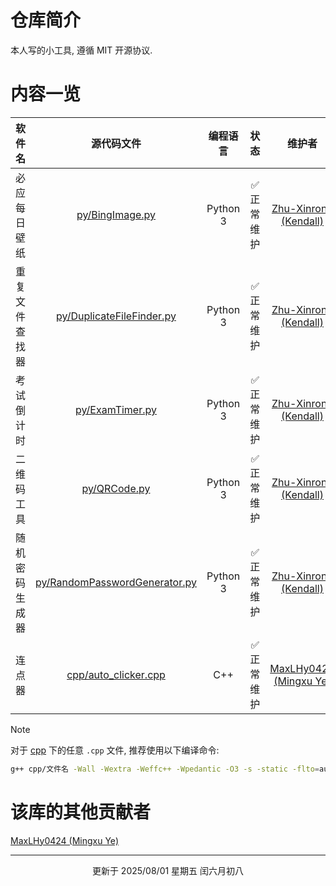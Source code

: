 # 仓库简介

本人写的小工具, 遵循 MIT 开源协议.

# 内容一览

|     软件名     |                           源代码文件                           | 编程语言 |    状态    |                                             维护者                                              |
| :------------: | :------------------------------------------------------------: | :------: | :--------: | :---------------------------------------------------------------------------------------------: |
|  必应每日壁纸  |               [py/BingImage.py](py/BingImage.py)               | Python 3 | ✅ 正常维护 | [Zhu-Xinrong (Kendall)](https://github.com/Zhu-Xinrong "Zhu-Xinrong (Kendall) 的 GitHub 主页")  |
| 重复文件查找器 |     [py/DuplicateFileFinder.py](py/DuplicateFileFinder.py)     | Python 3 | ✅ 正常维护 | [Zhu-Xinrong (Kendall)](https://github.com/Zhu-Xinrong "Zhu-Xinrong (Kendall) 的 GitHub 主页")  |
|   考试倒计时   |               [py/ExamTimer.py](py/ExamTimer.py)               | Python 3 | ✅ 正常维护 | [Zhu-Xinrong (Kendall)](https://github.com/Zhu-Xinrong "Zhu-Xinrong (Kendall) 的 GitHub 主页")  |
|   二维码工具   |                  [py/QRCode.py](py/QRCode.py)                  | Python 3 | ✅ 正常维护 | [Zhu-Xinrong (Kendall)](https://github.com/Zhu-Xinrong "Zhu-Xinrong (Kendall) 的 GitHub 主页")  |
| 随机密码生成器 | [py/RandomPasswordGenerator.py](py/RandomPasswordGenerator.py) | Python 3 | ✅ 正常维护 | [Zhu-Xinrong (Kendall)](https://github.com/Zhu-Xinrong "Zhu-Xinrong (Kendall) 的 GitHub 主页")  |
|     连点器     |          [cpp/auto_clicker.cpp](cpp/auto_clicker.cpp)          |   C++    | ✅ 正常维护 | [MaxLHy0424 (Mingxu Ye)](https://github.com/MaxLHy0424 "MaxLHy0424 (Mingxu Ye) 的 GitHub 主页") |

> [!NOTE]
> 对于 [cpp](cpp) 下的任意 `.cpp` 文件, 推荐使用以下编译命令:
> 
> ```bash
> g++ cpp/文件名 -Wall -Wextra -Weffc++ -Wpedantic -O3 -s -static -flto=auto -fno-rtti -fno-exceptions -ffunction-sections -fdata-sections "-Wl,--gc-sections" -std=gnu++26 -fexec-charset=gbk
> ```

# 该库的其他贡献者

[MaxLHy0424 (Mingxu Ye)](https://github.com/MaxLHy0424 "MaxLHy0424 (Mingxu Ye) 的 GitHub 主页")

---

<div align="center">

更新于 2025/08/01 星期五 闰六月初八

</div>
